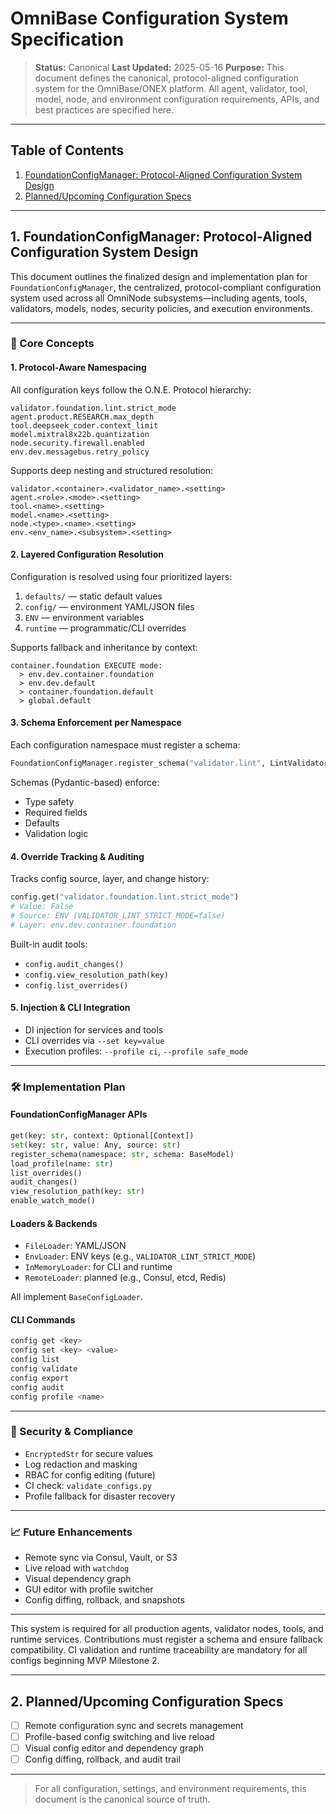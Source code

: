 <!-- === OmniNode:Metadata ===
<!-- metadata_version: 0.1.0 -->
<!-- protocol_version: 0.1.0 -->
<!-- owner: OmniNode Team -->
<!-- copyright: OmniNode Team -->
<!-- schema_version: 0.1.0 -->
<!-- name: configuration.md -->
<!-- version: 1.0.0 -->
<!-- uuid: 1eb5162f-b697-4025-87d6-2e4a2fe63121 -->
<!-- author: OmniNode Team -->
<!-- created_at: 2025-05-21T12:41:40.156152 -->
<!-- last_modified_at: 2025-05-21T16:42:46.072043 -->
<!-- description: Stamped by ONEX -->
<!-- state_contract: state_contract://default -->
<!-- lifecycle: active -->
<!-- hash: 42997e347d53072da331903d1094197ec2d86a012f71c7e0c0bf13d68b1d6f78 -->
<!-- entrypoint: {'type': 'python', 'target': 'configuration.md'} -->
<!-- runtime_language_hint: python>=3.11 -->
<!-- namespace: onex.stamped.configuration -->
<!-- meta_type: tool -->
<!-- === /OmniNode:Metadata === -->

<!-- === OmniNode:Metadata ===
<!-- metadata_version: 0.1.0 -->
<!-- protocol_version: 0.1.0 -->
<!-- owner: OmniNode Team -->
<!-- copyright: OmniNode Team -->
<!-- schema_version: 0.1.0 -->
<!-- name: configuration.md -->
<!-- version: 1.0.0 -->
<!-- uuid: a0c9c715-bbb7-415c-bad0-b90ed5737314 -->
<!-- author: OmniNode Team -->
<!-- created_at: 2025-05-21T12:33:43.431161 -->
<!-- last_modified_at: 2025-05-21T16:39:55.782823 -->
<!-- description: Stamped by ONEX -->
<!-- state_contract: state_contract://default -->
<!-- lifecycle: active -->
<!-- hash: efe7362ee880d5239caca0a9f9e12504b61938c543ec8d8ad257bff3b7443fd6 -->
<!-- entrypoint: {'type': 'python', 'target': 'configuration.md'} -->
<!-- runtime_language_hint: python>=3.11 -->
<!-- namespace: onex.stamped.configuration -->
<!-- meta_type: tool -->
<!-- === /OmniNode:Metadata === -->

<!-- === OmniNode:Metadata ===
<!-- metadata_version: 0.1.0 -->
<!-- protocol_version: 0.1.0 -->
<!-- owner: OmniNode Team -->
<!-- copyright: OmniNode Team -->
<!-- schema_version: 0.1.0 -->
<!-- name: configuration.md -->
<!-- version: 1.0.0 -->
<!-- uuid: bee90d8d-6016-492c-821f-6f0643ee6f08 -->
<!-- author: OmniNode Team -->
<!-- created_at: 2025-05-21T09:28:42.659497 -->
<!-- last_modified_at: 2025-05-21T16:24:00.291091 -->
<!-- description: Stamped by ONEX -->
<!-- state_contract: state_contract://default -->
<!-- lifecycle: active -->
<!-- hash: efc37cae76b5038d06faadec6952cbbc04ebc7d17d70500b2ca2eb8f00307935 -->
<!-- entrypoint: {'type': 'python', 'target': 'configuration.md'} -->
<!-- runtime_language_hint: python>=3.11 -->
<!-- namespace: onex.stamped.configuration -->
<!-- meta_type: tool -->
<!-- === /OmniNode:Metadata === -->

# OmniBase Configuration System Specification

> **Status:** Canonical
> **Last Updated:** 2025-05-16
> **Purpose:** This document defines the canonical, protocol-aligned configuration system for the OmniBase/ONEX platform. All agent, validator, tool, model, node, and environment configuration requirements, APIs, and best practices are specified here.

---

## Table of Contents

1. [FoundationConfigManager: Protocol-Aligned Configuration System Design](#foundationconfigmanager-protocol-aligned-configuration-system-design)
2. [Planned/Upcoming Configuration Specs](#plannedupcoming-configuration-specs)

---

## 1. FoundationConfigManager: Protocol-Aligned Configuration System Design

This document outlines the finalized design and implementation plan for `FoundationConfigManager`, the centralized, protocol-compliant configuration system used across all OmniNode subsystems—including agents, tools, validators, models, nodes, security policies, and execution environments.

---

### 🧱 Core Concepts

#### 1. Protocol-Aware Namespacing

All configuration keys follow the O.N.E. Protocol hierarchy:

```text
validator.foundation.lint.strict_mode
agent.product.RESEARCH.max_depth
tool.deepseek_coder.context_limit
model.mixtral8x22b.quantization
node.security.firewall.enabled
env.dev.messagebus.retry_policy
```

Supports deep nesting and structured resolution:

```text
validator.<container>.<validator_name>.<setting>
agent.<role>.<mode>.<setting>
tool.<name>.<setting>
model.<name>.<setting>
node.<type>.<name>.<setting>
env.<env_name>.<subsystem>.<setting>
```

#### 2. Layered Configuration Resolution

Configuration is resolved using four prioritized layers:

1. `defaults/` — static default values
2. `config/` — environment YAML/JSON files
3. `ENV` — environment variables
4. `runtime` — programmatic/CLI overrides

Supports fallback and inheritance by context:

```text
container.foundation EXECUTE mode:
  > env.dev.container.foundation
  > env.dev.default
  > container.foundation.default
  > global.default
```

#### 3. Schema Enforcement per Namespace

Each configuration namespace must register a schema:

```python
FoundationConfigManager.register_schema("validator.lint", LintValidatorSchema)
```

Schemas (Pydantic-based) enforce:

* Type safety
* Required fields
* Defaults
* Validation logic

#### 4. Override Tracking & Auditing

Tracks config source, layer, and change history:

```python
config.get("validator.foundation.lint.strict_mode")
# Value: False
# Source: ENV (VALIDATOR_LINT_STRICT_MODE=false)
# Layer: env.dev.container.foundation
```

Built-in audit tools:

* `config.audit_changes()`
* `config.view_resolution_path(key)`
* `config.list_overrides()`

#### 5. Injection & CLI Integration

* DI injection for services and tools
* CLI overrides via `--set key=value`
* Execution profiles: `--profile ci`, `--profile safe_mode`

---

### 🛠️ Implementation Plan

#### FoundationConfigManager APIs

```python
get(key: str, context: Optional[Context])
set(key: str, value: Any, source: str)
register_schema(namespace: str, schema: BaseModel)
load_profile(name: str)
list_overrides()
audit_changes()
view_resolution_path(key: str)
enable_watch_mode()
```

#### Loaders & Backends

* `FileLoader`: YAML/JSON
* `EnvLoader`: ENV keys (e.g., `VALIDATOR_LINT_STRICT_MODE`)
* `InMemoryLoader`: for CLI and runtime
* `RemoteLoader`: planned (e.g., Consul, etcd, Redis)

All implement `BaseConfigLoader`.

#### CLI Commands

```bash
config get <key>
config set <key> <value>
config list
config validate
config export
config audit
config profile <name>
```

---

### 🔐 Security & Compliance

* `EncryptedStr` for secure values
* Log redaction and masking
* RBAC for config editing (future)
* CI check: `validate_configs.py`
* Profile fallback for disaster recovery

---

### 📈 Future Enhancements

* Remote sync via Consul, Vault, or S3
* Live reload with `watchdog`
* Visual dependency graph
* GUI editor with profile switcher
* Config diffing, rollback, and snapshots

---

This system is required for all production agents, validator nodes, tools, and runtime services. Contributions must register a schema and ensure fallback compatibility. CI validation and runtime traceability are mandatory for all configs beginning MVP Milestone 2.

---

## 2. Planned/Upcoming Configuration Specs

- [ ] Remote configuration sync and secrets management
- [ ] Profile-based config switching and live reload
- [ ] Visual config editor and dependency graph
- [ ] Config diffing, rollback, and audit trail

---

> For all configuration, settings, and environment requirements, this document is the canonical source of truth.
